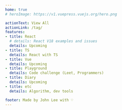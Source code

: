 ```yaml
---
home: true
# heroImage: https://v1.vuepress.vuejs.org/hero.png

actionText: View All
actionLink: /tag/
features:
- title: React
  # details: React V18 examples and issues
  details: Upcoming
- title: TS
  details: React with TS
- title: Vue
  details: Upcoming
- title: Playground
  details: Code challenge (Leet, Programmers)
- title: Diary
  details: Upcoming
- title: etc
  details: Algorithm, dev tools

footer: Made by John Lee with ♡
---
```

